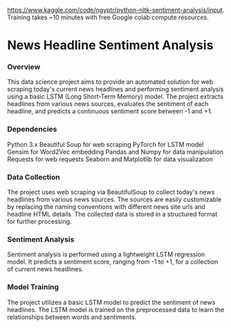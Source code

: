 https://www.kaggle.com/code/ngyptr/python-nltk-sentiment-analysis/input.
Training takes ~10 minutes with free Google colab compute resources.


# News Headline Sentiment Analysis
### Overview
This data science project aims to provide an automated solution for web scraping today's current news headlines and performing sentiment analysis using a basic LSTM (Long Short-Term Memory) model. The project extracts headlines from various news sources, evaluates the sentiment of each headline, and predicts a continuous sentiment score between -1 and +1. 

### Dependencies
Python 3.x
Beautiful Soup for web scraping
PyTorch for LSTM model
Gensim for Word2Vec embedding
Pandas and Numpy for data manipulation
Requests for web requests
Seaborn and Matplotlib for data visualization

### Data Collection
The project uses web scraping via BeautifulSoup to collect today's news headlines from various news sources. The sources are easily customizable by replacing the naming conventions with different news site urls and headline HTML details. The collected data is stored in a structured format for further processing.

### Sentiment Analysis
Sentiment analysis is performed using a lightweight LSTM regression model. It predicts a sentiment score, ranging from -1 to +1, for a collection of current news headlines.

### Model Training
The project utilizes a basic LSTM model to predict the sentiment of news headlines. The LSTM model is trained on the preprocessed data to learn the relationships between words and sentiments.

